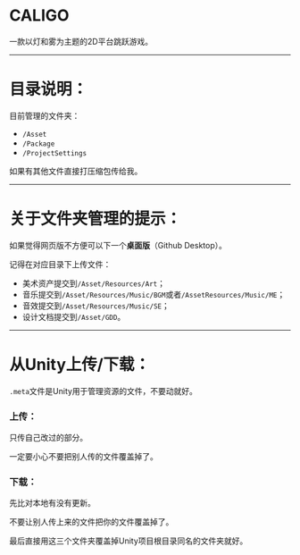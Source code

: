 # CALIGO
一款以灯和雾为主题的2D平台跳跃游戏。

---

# 目录说明：

目前管理的文件夹：

* `/Asset`
* `/Package`
* `/ProjectSettings`

如果有其他文件直接打压缩包传给我。

---
# 关于文件夹管理的提示：

如果觉得网页版不方便可以下一个**桌面版**（Github Desktop）。

记得在对应目录下上传文件：

* 美术资产提交到`/Asset/Resources/Art`；
* 音乐提交到`/Asset/Resources/Music/BGM`或者`/AssetResources/Music/ME`；
* 音效提交到`/Asset/Resources/Music/SE`；
* 设计文档提交到`/Asset/GDD`。
---

# 从Unity上传/下载：

`.meta`文件是Unity用于管理资源的文件，不要动就好。

### 上传：

只传自己改过的部分。

一定要小心不要把别人传的文件覆盖掉了。

### 下载：

先比对本地有没有更新。

不要让别人传上来的文件把你的文件覆盖掉了。

最后直接用这三个文件夹覆盖掉Unity项目根目录同名的文件夹就好。
